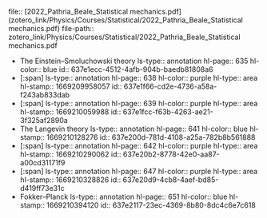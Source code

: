 file:: [2022_Pathria_Beale_Statistical mechanics.pdf](zotero_link/Physics/Courses/Statistical/2022_Pathria_Beale_Statistical mechanics.pdf)
file-path:: zotero_link/Physics/Courses/Statistical/2022_Pathria_Beale_Statistical mechanics.pdf

- The Einstein–Smoluchowski theory
  ls-type:: annotation
  hl-page:: 635
  hl-color:: blue
  id:: 637e1ecc-4512-4afb-904b-baedb81808a6
- [:span]
  ls-type:: annotation
  hl-page:: 638
  hl-color:: purple
  hl-type:: area
  hl-stamp:: 1669209958057
  id:: 637e1f66-cd2e-4736-a58a-f243ab833dab
- [:span]
  ls-type:: annotation
  hl-page:: 639
  hl-color:: purple
  hl-type:: area
  hl-stamp:: 1669210059988
  id:: 637e1fcc-f63b-4263-ae21-3f325af2890a
- The Langevin theory
  ls-type:: annotation
  hl-page:: 641
  hl-color:: blue
  hl-stamp:: 1669210128276
  id:: 637e200d-781d-4108-a25a-782b8b561888
- [:span]
  ls-type:: annotation
  hl-page:: 642
  hl-color:: purple
  hl-type:: area
  hl-stamp:: 1669210290062
  id:: 637e20b2-8778-42e0-aa87-a00cd31171f9
- [:span]
  ls-type:: annotation
  hl-page:: 647
  hl-color:: purple
  hl-type:: area
  hl-stamp:: 1669210328826
  id:: 637e20d9-4cb8-4aef-bd85-d419ff73e31c
- Fokker–Planck
  ls-type:: annotation
  hl-page:: 651
  hl-color:: blue
  hl-stamp:: 1669210394120
  id:: 637e2117-23ec-4369-8b80-8dc4c6e7c618